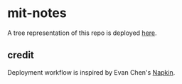 # mit-notes

A tree representation of this repo is deployed [here](https://yellowtomato98.github.io/mit-notes/). 

## credit

Deployment workflow is inspired by Evan Chen's [Napkin](https://github.com/vEnhance/napkin). 
